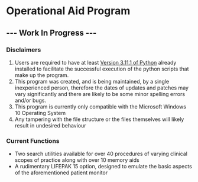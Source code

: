 # Operational Aid Program

## ---  Work In Progress  ---

### Disclaimers
1. Users are required to have at least [Version 3.11.1 of Python](https://www.python.org/ftp/python/3.11.1/python-3.11.1-amd64.exe) already installed to facilitate the successful execution of the python scripts that make up the program.
2. This program was created, and is being maintained, by a single inexperienced person, therefore the dates of updates and patches may vary significantly and there are likely to be some minor spelling errors and/or bugs.
3. This program is currently only compatible with the Microsoft Windows 10 Operating System
4. Any tampering with the file structure or the files themselves will likely result in undesired behaviour

### Current Functions
- Two search utilities available for over 40 procedures of varying clinical scopes of practice along with over 10 memory aids
- A rudimentary LIFEPAK 15 option, designed to emulate the basic aspects of the aforementioned patient monitor
